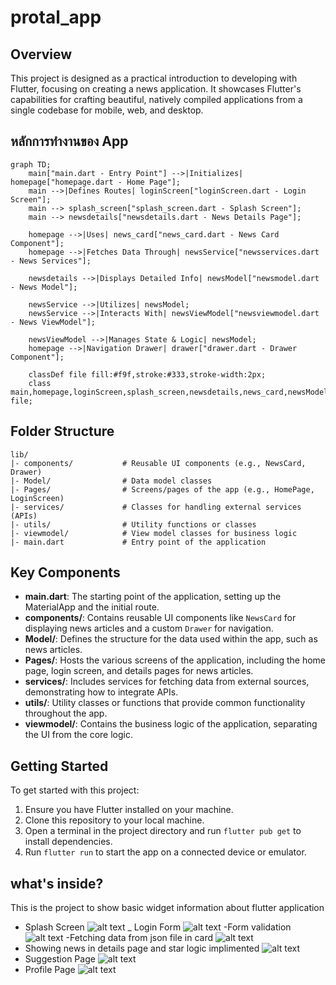 # protal_app

## Overview

This project is designed as a practical introduction to developing with Flutter, focusing on creating a news application. It showcases Flutter's capabilities for crafting beautiful, natively compiled applications from a single codebase for mobile, web, and desktop.


## หลักการทำงานของ App
```mermaid
graph TD;
    main["main.dart - Entry Point"] -->|Initializes| homepage["homepage.dart - Home Page"];
    main -->|Defines Routes| loginScreen["loginScreen.dart - Login Screen"];
    main --> splash_screen["splash_screen.dart - Splash Screen"];
    main --> newsdetails["newsdetails.dart - News Details Page"];
    
    homepage -->|Uses| news_card["news_card.dart - News Card Component"];
    homepage -->|Fetches Data Through| newsService["newsservices.dart - News Services"];
    
    newsdetails -->|Displays Detailed Info| newsModel["newsmodel.dart - News Model"];
    
    newsService -->|Utilizes| newsModel;
    newsService -->|Interacts With| newsViewModel["newsviewmodel.dart - News ViewModel"];
    
    newsViewModel -->|Manages State & Logic| newsModel;
    homepage -->|Navigation Drawer| drawer["drawer.dart - Drawer Component"];
    
    classDef file fill:#f9f,stroke:#333,stroke-width:2px;
    class main,homepage,loginScreen,splash_screen,newsdetails,news_card,newsModel,newsService,newsViewModel,drawer file;
```

## Folder Structure

```
lib/
|- components/           # Reusable UI components (e.g., NewsCard, Drawer)
|- Model/                # Data model classes
|- Pages/                # Screens/pages of the app (e.g., HomePage, LoginScreen)
|- services/             # Classes for handling external services (APIs)
|- utils/                # Utility functions or classes
|- viewmodel/            # View model classes for business logic
|- main.dart             # Entry point of the application
```

## Key Components

- **main.dart**: The starting point of the application, setting up the MaterialApp and the initial route.
- **components/**: Contains reusable UI components like `NewsCard` for displaying news articles and a custom `Drawer` for navigation.
- **Model/**: Defines the structure for the data used within the app, such as news articles.
- **Pages/**: Hosts the various screens of the application, including the home page, login screen, and details pages for news articles.
- **services/**: Includes services for fetching data from external sources, demonstrating how to integrate APIs.
- **utils/**: Utility classes or functions that provide common functionality throughout the app.
- **viewmodel/**: Contains the business logic of the application, separating the UI from the core logic.

## Getting Started

To get started with this project:

1. Ensure you have Flutter installed on your machine.
2. Clone this repository to your local machine.
3. Open a terminal in the project directory and run `flutter pub get` to install dependencies.
4. Run `flutter run` to start the app on a connected device or emulator.

## what's inside?

This is the project to show basic widget information about flutter application

- Splash Screen 
![alt text](img/Screenshot_1709196266.png)
_ Login Form
![alt text](img/Screenshot_1709196272.png)
-Form validation
![alt text](img/Screenshot_1709196334.png)
-Fetching data from json file in card
![alt text](img/Screenshot_1709196363.png)
- Showing news in details page and star logic implimented
![alt text](img/Screenshot_1709196437.png)
- Suggestion Page
![alt text](<img/Screenshot 2024-03-04 091136.png>)
- Profile Page
![alt text](<img/Screenshot 2024-03-04 091515.png>)